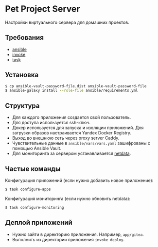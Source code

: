 # Pet Project Server

Настройки виртуального сервера для домашних проектов.

## Требования

- [ansible](https://docs.ansible.com/ansible/latest/getting_started/index.html)
- [invoke](https://www.pyinvoke.org/)
- [task](https://taskfile.dev/)

## Установка

```bash
$ cp ansible-vault-password-file.dist ansible-vault-password-file
$ ansible-galaxy install --role-file ansible/requirements.yml
```

## Структура

- Для каждого приложения создается свой пользователь.
- Для доступа используется ssh-ключ.
- Докер используется для запуска и изоляции приложений. Для загрузки образов настраивается Yandex Docker Registry.
- Выход во внешнюю сеть через proxy server Caddy.
- Чувствительные данные в `ansible/vars/vars.yaml` зашифрованы с помощью Ansible Vault.
- Для мониторинга за сервером устанавливается [netdata](https://github.com/netdata/netdata).

## Частые команды

Конфигурация приложений (если нужно добавить новое приложение):

```bash
$ task configure-apps
```

Конфигурация мониторинга (если нужно обновить netdata):

```bash
$ task configure-monitoring
```

## Деплой приложений

- Нужно зайти в директорию приложения. Например, `app/gitea`.
- Выполнить из директории приложения `invoke deploy`. 

